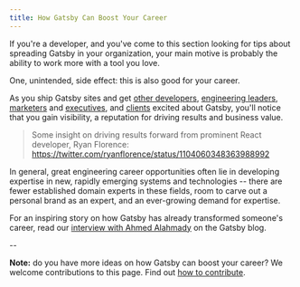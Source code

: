 ```yaml
---
title: How Gatsby Can Boost Your Career
---
```


If you're a developer, and you've come to this section looking for tips about spreading Gatsby in your organization, your main motive is probably the ability to work more with a tool you love.

One, unintended, side effect: this is also good for your career.

As you ship Gatsby sites and get [other developers](/docs/winning-over-developers), [engineering leaders](/docs/winning-over-engineering-leaders), [marketers](/docs/winning-over-marketers) and [executives](/docs/winning-over-executives), and [clients](/docs/winning-over-executives) excited about Gatsby, you'll notice that you gain visibility, a reputation for driving results and business value.

> Some insight on driving results forward from prominent React developer, Ryan Florence: https://twitter.com/ryanflorence/status/1104060348363988992

In general, great engineering career opportunities often lie in developing expertise in new, rapidly emerging systems and technologies -- there are fewer established domain experts in these fields, room to carve out a personal brand as an expert, and an ever-growing demand for expertise.

For an inspiring story on how Gatsby has already transformed someone's career, read our [interview with Ahmed Alahmady](/blog/2019-05-03-how-gatsby-helped-jump-start-my-engineering-career) on the Gatsby blog.

--

**Note:** do you have more ideas on how Gatsby can boost your career? We welcome contributions to this page. Find out [how to contribute](/contributing/docs-contributions).
